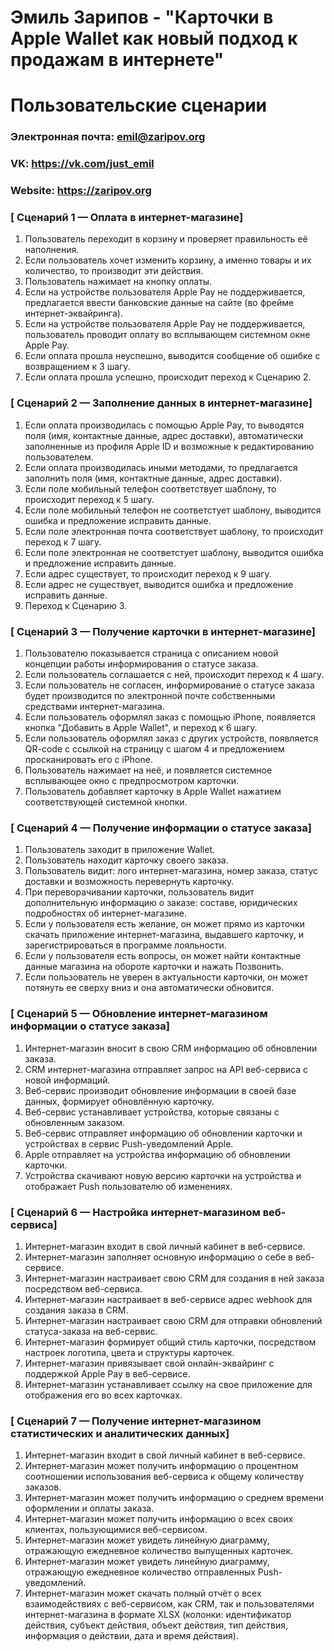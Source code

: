 # Эмиль Зарипов - "Карточки в Apple Wallet как новый подход к продажам в интернете"

# Пользовательские сценарии

### Электронная почта: emil@zaripov.org
### VK: https://vk.com/just_emil
### Website: https://zaripov.org



### [ Сценарий 1 — Оплата в интернет-магазине]

1. Пользователь переходит в корзину и проверяет правильность её наполнения.
2. Если пользователь хочет изменить корзину, а именно товары и их количество, то производит эти действия.
3. Пользователь нажимает на кнопку оплаты.
4. Если на устройстве пользователя Apple Pay не поддерживается, предлагается ввести банковские данные на сайте (во фрейме интернет-эквайринга).
5. Если на устройстве пользователя Apple Pay не поддерживается, пользователь проводит оплату во всплывающем системном окне Apple Pay.
6. Если оплата прошла неуспешно, выводится сообщение об ошибке с возвращением к 3 шагу.
7. Если оплата прошла успешно, происходит переход к Сценарию 2.


### [ Сценарий 2 — Заполнение данных в интернет-магазине]

1. Если оплата производилась с помощью Apple Pay, то выводятся поля (имя, контактные данные, адрес доставки), автоматически заполненные из профиля Apple ID и возможные к редактированию пользователем.
2. Если оплата производилась иными методами, то предлагается заполнить поля (имя, контактные данные, адрес доставки).
3. Если поле мобильный телефон соответствует шаблону, то происходит переход к 5 шагу.
4. Если поле мобильный телефон не соответстует шаблону, выводится ошибка и предложение исправить данные.
5. Если поле электронная почта соответствует шаблону, то происходит переход к 7 шагу.
6. Если поле электронная не соответстует шаблону, выводится ошибка и предложение исправить данные.
7. Если адрес существует, то происходит переход к 9 шагу.
8. Если адрес не существует, выводится ошибка и предложение исправить данные.
9. Переход к Сценарию 3.

### [ Сценарий 3 — Получение карточки в интернет-магазине]

1. Пользователю показывается страница с описанием новой концепции работы информирования о статусе заказа.
2. Если пользователь соглашается с ней, происходит переход к 4 шагу.
3. Если пользователь не согласен, информирование о статусе заказа будет производится по электронной почте собственными средствами интернет-магазина.
4. Если пользователь оформлял заказ с помощью iPhone, появляется кнопка "Добавить в Apple Wallet", и переход к 6 шагу.
5. Если пользователь оформлял заказ с других устройств, появляется QR-code с ссылкой на страницу с шагом 4 и предложением просканировать его с iPhone.
6. Пользователь нажимает на неё, и появляется системное всплывающее окно с предпросмотром карточки.
7. Пользователь добавляет карточку в Apple Wallet нажатием соответствующей системной кнопки.

### [ Сценарий 4 — Получение информации о статусе заказа]

1. Пользователь заходит в приложение Wallet.
2. Пользователь находит карточку своего заказа.
3. Пользователь видит: лого интернет-магазина, номер заказа, статус доставки и возможность перевернуть карточку.
4. При переворачивании карточки, пользователь видит дополнительную информацию о заказе: составе, юридических подробностях об интернет-магазине.
5. Если у пользователя есть желание, он может прямо из карточки скачать приложение интернет-магазина, выдавшего карточку, и зарегистрироваться в программе лояльности.
6. Если у пользователя есть вопросы, он может найти контактные данные магазина на обороте карточки и нажать Позвонить.
7. Если пользователь не уверен в актуальности карточки, он может потянуть ее сверху вниз и она автоматически обновится.


### [ Сценарий 5 — Обновление интернет-магазином информации о статусе заказа]

1. Интернет-магазин вносит в свою CRM информацию об обновлении заказа.
2. CRM интернет-магазина отправляет запрос на API веб-сервиса с новой информаций.
3. Веб-сервис производит обновление информации в своей базе данных, формирует обновлённую карточку.
4. Веб-сервис устанавливает устройства, которые связаны с обновленным заказом.
5. Веб-сервис отправляет информацию об обновлении карточки и устройствах в сервис Push-уведомлений Apple.
6. Apple отправляет на устройства информацию об обновлении карточки.
7. Устройства скачивают новую версию карточки на устройства и отображает Push пользователю об изменениях.


### [ Сценарий 6 — Настройка интернет-магазином веб-сервиса]

1. Интернет-магазин входит в свой личный кабинет в веб-сервисе.
2. Интернет-магазин заполняет основную информацию о себе в веб-сервисе.
3. Интернет-магазин настраивает свою CRM для создания в ней заказа посредством веб-сервиса.
4. Интернет-магазин настраивает в веб-сервисе адрес webhook для создания заказа в CRM.
5. Интернет-магазин настраивает свою CRM для отправки обновлений статуса-заказа на веб-сервис.
6. Интернет-магазин формирует общий стиль карточки, посредством настроек логотипа, цвета и структуры карточек.
7. Интернет-магазин привязывает свой онлайн-эквайринг с поддержкой Apple Pay в веб-сервисе.
8. Интернет-магазин устанавливает ссылку на свое приложение для отображения его во всех карточках.

### [ Сценарий 7 — Получение интернет-магазином статистических и аналитических данных]

1. Интернет-магазин входит в свой личный кабинет в веб-сервисе.
2. Интернет-магазин может получить информацию о процентном соотношении использования веб-сервиса к общему количеству заказов.
3. Интернет-магазин может получить информацию о среднем времени оформлении и оплаты заказа.
4. Интернет-магазин может получить информацию о всех своих клиентах, пользующимися веб-сервисом.
5. Интернет-магазин может увидеть линейную диаграмму, отражающую ежедневное количество выпущенных карточек.
6. Интернет-магазин может увидеть линейную диаграмму, отражающую ежедневное количество отправленных Push-уведомлений.
7. Интернет-магазин может скачать полный отчёт о всех взаимодействиях с веб-сервисом, как CRM, так и пользователями интернет-магазина в формате XLSX (колонки: идентификатор действия, субъект действия, объект действия, тип действия, информация о действии, дата и время действия).
